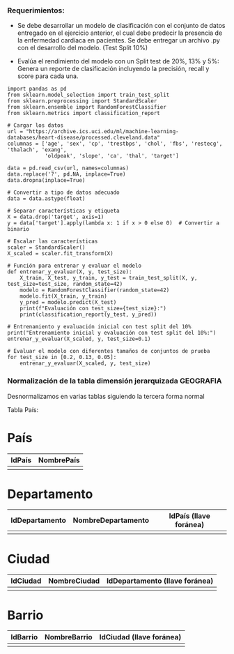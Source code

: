 ### Requerimientos:

- Se debe desarrollar un modelo de clasificación con el conjunto de datos entregado en el ejercicio anterior, el cual debe predecir la presencia de la enfermedad cardíaca en pacientes. Se debe entregar un archivo .py con el desarrollo del modelo. (Test Split 10%)

- Evalúa el rendimiento del modelo con un Split test de 20%, 13% y 5%: Genera un reporte de clasificación incluyendo la precisión, recall y score para cada una.

```
import pandas as pd
from sklearn.model_selection import train_test_split
from sklearn.preprocessing import StandardScaler
from sklearn.ensemble import RandomForestClassifier
from sklearn.metrics import classification_report

# Cargar los datos
url = "https://archive.ics.uci.edu/ml/machine-learning-databases/heart-disease/processed.cleveland.data"
columnas = ['age', 'sex', 'cp', 'trestbps', 'chol', 'fbs', 'restecg', 'thalach', 'exang', 
            'oldpeak', 'slope', 'ca', 'thal', 'target']

data = pd.read_csv(url, names=columnas)
data.replace('?', pd.NA, inplace=True)
data.dropna(inplace=True)

# Convertir a tipo de datos adecuado
data = data.astype(float)

# Separar características y etiqueta
X = data.drop('target', axis=1)
y = data['target'].apply(lambda x: 1 if x > 0 else 0)  # Convertir a binario

# Escalar las características
scaler = StandardScaler()
X_scaled = scaler.fit_transform(X)

# Función para entrenar y evaluar el modelo
def entrenar_y_evaluar(X, y, test_size):
    X_train, X_test, y_train, y_test = train_test_split(X, y, test_size=test_size, random_state=42)
    modelo = RandomForestClassifier(random_state=42)
    modelo.fit(X_train, y_train)
    y_pred = modelo.predict(X_test)
    print(f"Evaluación con test_size={test_size}:")
    print(classification_report(y_test, y_pred))

# Entrenamiento y evaluación inicial con test split del 10%
print("Entrenamiento inicial y evaluación con test split del 10%:")
entrenar_y_evaluar(X_scaled, y, test_size=0.1)

# Evaluar el modelo con diferentes tamaños de conjuntos de prueba
for test_size in [0.2, 0.13, 0.05]:
    entrenar_y_evaluar(X_scaled, y, test_size)
```

### Normalización de la tabla dimensión jerarquizada GEOGRAFIA

Desnormalizamos en varias tablas siguiendo la tercera forma normal

Tabla País:

# País

| IdPaís | NombrePaís |
|--------|------------|
|        |            |

# Departamento

| IdDepartamento | NombreDepartamento | IdPaís (llave foránea) |
|----------------|--------------------|------------------------|
|                |                    |                        |

# Ciudad

| IdCiudad | NombreCiudad | IdDepartamento (llave foránea) |
|----------|--------------|--------------------------------|
|          |              |                                |

# Barrio

| IdBarrio | NombreBarrio | IdCiudad (llave foránea) |
|----------|--------------|--------------------------|
|          |              |                          |
